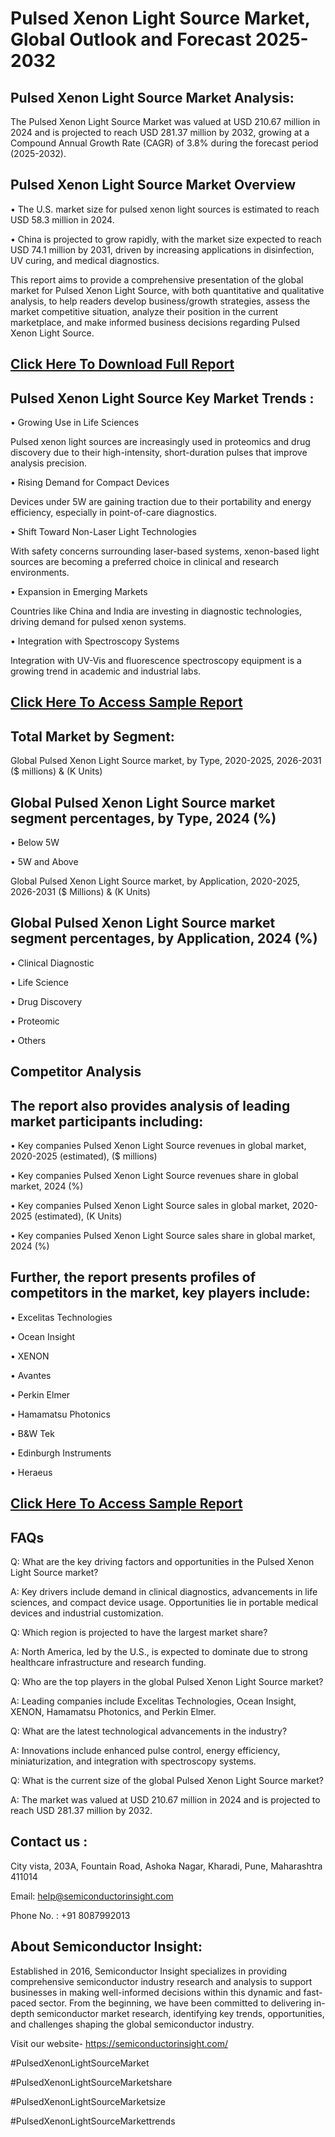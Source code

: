 Pulsed Xenon Light Source Market, Global Outlook and Forecast 2025-2032
=
Pulsed Xenon Light Source Market Analysis:
-
The Pulsed Xenon Light Source Market was valued at USD 210.67 million in 2024 and is projected to reach USD 281.37 million by 2032, growing at a Compound Annual Growth Rate (CAGR) of 3.8% during the forecast period (2025-2032).

Pulsed Xenon Light Source Market Overview
-
•	The U.S. market size for pulsed xenon light sources is estimated to reach USD 58.3 million in 2024.

•	China is projected to grow rapidly, with the market size expected to reach USD 74.1 million by 2031, driven by increasing applications in disinfection, UV curing, and medical diagnostics.

This report aims to provide a comprehensive presentation of the global market for Pulsed Xenon Light Source, with both quantitative and qualitative analysis, to help readers develop business/growth strategies, assess the market competitive situation, analyze their position in the current marketplace, and make informed business decisions regarding Pulsed Xenon Light Source. 

[Click Here To Download Full Report](https://semiconductorinsight.com/report/pulsed-xenon-light-source-market/)
-
Pulsed Xenon Light Source Key Market Trends  :
-
•	Growing Use in Life Sciences

Pulsed xenon light sources are increasingly used in proteomics and drug discovery due to their high-intensity, short-duration pulses that improve analysis precision.

•	Rising Demand for Compact Devices

Devices under 5W are gaining traction due to their portability and energy efficiency, especially in point-of-care diagnostics.

•	Shift Toward Non-Laser Light Technologies

With safety concerns surrounding laser-based systems, xenon-based light sources are becoming a preferred choice in clinical and research environments.

•	Expansion in Emerging Markets

Countries like China and India are investing in diagnostic technologies, driving demand for pulsed xenon systems.

•	Integration with Spectroscopy Systems

Integration with UV-Vis and fluorescence spectroscopy equipment is a growing trend in academic and industrial labs.

[Click Here To Access Sample Report](https://semiconductorinsight.com/download-sample-report/?product_id=88110)
-
Total Market by Segment:
-
Global Pulsed Xenon Light Source market, by Type, 2020-2025, 2026-2031 ($ millions) & (K Units)

Global Pulsed Xenon Light Source market segment percentages, by Type, 2024 (%)
-
•	Below 5W

•	5W and Above

Global Pulsed Xenon Light Source market, by Application, 2020-2025, 2026-2031 ($ Millions) & (K Units)

Global Pulsed Xenon Light Source market segment percentages, by Application, 2024 (%)
-
•	Clinical Diagnostic

•	Life Science

•	Drug Discovery

•	Proteomic

•	Others

Competitor Analysis
-
The report also provides analysis of leading market participants including:
-
•	Key companies Pulsed Xenon Light Source revenues in global market, 2020-2025 (estimated), ($ millions)

•	Key companies Pulsed Xenon Light Source revenues share in global market, 2024 (%)

•	Key companies Pulsed Xenon Light Source sales in global market, 2020-2025 (estimated), (K Units)

•	Key companies Pulsed Xenon Light Source sales share in global market, 2024 (%)

Further, the report presents profiles of competitors in the market, key players include:
-
•	Excelitas Technologies

•	Ocean Insight

•	XENON

•	Avantes

•	Perkin Elmer

•	Hamamatsu Photonics

•	B&W Tek

•	Edinburgh Instruments

•	Heraeus

[Click Here To Access Sample Report](https://semiconductorinsight.com/download-sample-report/?product_id=88110)
-
FAQs
-
Q: What are the key driving factors and opportunities in the Pulsed Xenon Light Source market?

A: Key drivers include demand in clinical diagnostics, advancements in life sciences, and compact device usage. Opportunities lie in portable medical devices and industrial customization.

Q: Which region is projected to have the largest market share?

A: North America, led by the U.S., is expected to dominate due to strong healthcare infrastructure and research funding.

Q: Who are the top players in the global Pulsed Xenon Light Source market?

A: Leading companies include Excelitas Technologies, Ocean Insight, XENON, Hamamatsu Photonics, and Perkin Elmer.

Q: What are the latest technological advancements in the industry?

A: Innovations include enhanced pulse control, energy efficiency, miniaturization, and integration with spectroscopy systems.

Q: What is the current size of the global Pulsed Xenon Light Source market?

A: The market was valued at USD 210.67 million in 2024 and is projected to reach USD 281.37 million by 2032.

Contact us : 
-
City vista, 203A, Fountain Road, Ashoka Nagar, Kharadi, Pune, Maharashtra 411014

Email: help@semiconductorinsight.com

Phone No. : +91 8087992013

About Semiconductor Insight:
-
Established in 2016, Semiconductor Insight specializes in providing comprehensive semiconductor industry research and analysis to support businesses in making well-informed decisions within this dynamic and fast-paced sector. From the beginning, we have been committed to delivering in-depth semiconductor market research, identifying key trends, opportunities, and challenges shaping the global semiconductor industry.

Visit our website- https://semiconductorinsight.com/

#PulsedXenonLightSourceMarket 

#PulsedXenonLightSourceMarketshare

#PulsedXenonLightSourceMarketsize

#PulsedXenonLightSourceMarkettrends 
 
 

